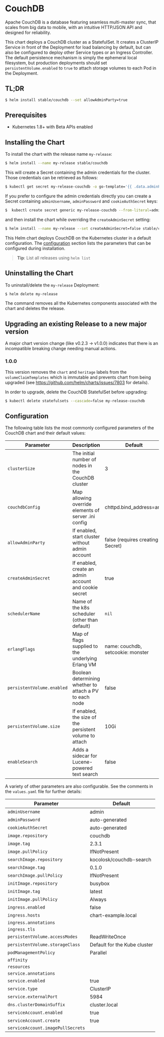 # CouchDB

Apache CouchDB is a database featuring seamless multi-master sync, that scales
from big data to mobile, with an intuitive HTTP/JSON API and designed for
reliability.

This chart deploys a CouchDB cluster as a StatefulSet. It creates a ClusterIP
Service in front of the Deployment for load balancing by default, but can also
be configured to deploy other Service types or an Ingress Controller. The
default persistence mechanism is simply the ephemeral local filesystem, but
production deployments should set `persistentVolume.enabled` to `true` to attach
storage volumes to each Pod in the Deployment.

## TL;DR

```bash
$ helm install stable/couchdb --set allowAdminParty=true
```

## Prerequisites

- Kubernetes 1.8+ with Beta APIs enabled

## Installing the Chart

To install the chart with the release name `my-release`:

```bash
$ helm install --name my-release stable/couchdb
```

This will create a Secret containing the admin credentials for the cluster.
Those credentials can be retrieved as follows:

```bash
$ kubectl get secret my-release-couchdb -o go-template='{{ .data.adminPassword }}' | base64 --decode
```

If you prefer to configure the admin credentials directly you can create a
Secret containing `adminUsername`, `adminPassword` and `cookieAuthSecret` keys:

```bash
$  kubectl create secret generic my-release-couchdb --from-literal=adminUsername=foo --from-literal=adminPassword=bar --from-literal=cookieAuthSecret=baz
```

and then install the chart while overriding the `createAdminSecret` setting:

```bash
$ helm install --name my-release --set createAdminSecret=false stable/couchdb
```

This Helm chart deploys CouchDB on the Kubernetes cluster in a default
configuration. The [configuration](#configuration) section lists
the parameters that can be configured during installation.

> **Tip**: List all releases using `helm list`

## Uninstalling the Chart

To uninstall/delete the `my-release` Deployment:

```bash
$ helm delete my-release
```

The command removes all the Kubernetes components associated with the chart and
deletes the release.

## Upgrading an existing Release to a new major version

A major chart version change (like v0.2.3 -> v1.0.0) indicates that there is an
incompatible breaking change needing manual actions.

### 1.0.0

This version removes the `chart` and `heritage` labels from the
`volumeClaimTemplates` which is immutable and prevents chart from being upgraded
(see https://github.com/helm/charts/issues/7803 for details).

In order to upgrade, delete the CouchDB StatefulSet before upgrading:

```bash
$ kubectl delete statefulsets --cascade=false my-release-couchdb
```

## Configuration

The following table lists the most commonly configured parameters of the
CouchDB chart and their default values:

|           Parameter             |             Description                               |                Default                 |
|---------------------------------|-------------------------------------------------------|----------------------------------------|
| `clusterSize`                   | The initial number of nodes in the CouchDB cluster    | 3                                      |
| `couchdbConfig`                 | Map allowing override elements of server .ini config  | chttpd.bind_address=any                |
| `allowAdminParty`               | If enabled, start cluster without admin account       | false (requires creating a Secret)     |
| `createAdminSecret`             | If enabled, create an admin account and cookie secret | true                                   |
| `schedulerName`                 | Name of the k8s scheduler (other than default)        | `nil`                                  |
| `erlangFlags`                   | Map of flags supplied to the underlying Erlang VM     | name: couchdb, setcookie: monster
| `persistentVolume.enabled`      | Boolean determining whether to attach a PV to each node | false
| `persistentVolume.size`         | If enabled, the size of the persistent volume to attach                          | 10Gi
| `enableSearch`                  | Adds a sidecar for Lucene-powered text search         | false                                  |

A variety of other parameters are also configurable. See the comments in the
`values.yaml` file for further details:

|           Parameter               |                Default                 |
|-----------------------------------|----------------------------------------|
| `adminUsername`                   | admin                                  |
| `adminPassword`                   | auto-generated                         |
| `cookieAuthSecret`                | auto-generated                         |
| `image.repository`                | couchdb                                |
| `image.tag`                       | 2.3.1                                  |
| `image.pullPolicy`                | IfNotPresent                           |
| `searchImage.repository`          | kocolosk/couchdb-search                |
| `searchImage.tag`                 | 0.1.0                                  |
| `searchImage.pullPolicy`          | IfNotPresent                           |
| `initImage.repository`            | busybox                                |
| `initImage.tag`                   | latest                                 |
| `initImage.pullPolicy`            | Always                                 |
| `ingress.enabled`                 | false                                  |
| `ingress.hosts`                   | chart-example.local                    |
| `ingress.annotations`             |                                        |
| `ingress.tls`                     |                                        |
| `persistentVolume.accessModes`    | ReadWriteOnce                          |
| `persistentVolume.storageClass`   | Default for the Kube cluster           |
| `podManagementPolicy`             | Parallel                               |
| `affinity`                        |                                        |
| `resources`                       |                                        |
| `service.annotations`             |                                        |
| `service.enabled`                 | true                                   |
| `service.type`                    | ClusterIP                              |
| `service.externalPort`            | 5984                                   |
| `dns.clusterDomainSuffix`         | cluster.local                          |
| `serviceAccount.enabled`          | true                                   |
| `serviceAccount.create`           | true                                   |
| `serviceAccount.imagePullSecrets` |                                        |
